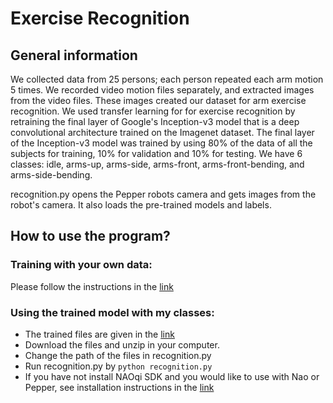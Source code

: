 # Exercise Recognition
## General information

We collected data from 25 persons; each person repeated each arm motion 5 times. We recorded video motion files separately, and extracted images from the video files. These images created our dataset for arm exercise recognition. We used transfer learning for for exercise recognition by retraining the final layer of Google's Inception-v3 model that is a deep convolutional architecture trained on the Imagenet dataset. The final layer of the Inception-v3 model was trained by using 80\% of the data of all the subjects for training, 10\% for validation and 10\% for testing. We have 6 classes: idle, arms-up, arms-side, arms-front, arms-front-bending, and arms-side-bending. 

recognition.py opens the Pepper robots camera and gets images from the robot's camera. It also loads the pre-trained models and labels. 

## How to use the program?
### Training with your own data:
Please follow the instructions in the [link](https://codelabs.developers.google.com/codelabs/tensorflow-for-poets/#3)
### Using the trained model with my classes:
- The trained files are given in the [link](https://www.dropbox.com/sh/8v5i616qppfdewr/AADK2wx-jG4Ivl2iyOJ5gGjQa?dl=0)
- Download the files and unzip in your computer. 
- Change the path of the files in recognition.py
- Run recognition.py by `python recognition.py`
- If you have not install NAOqi SDK and you would like to use with Nao or Pepper, see installation instructions in the [link](http://doc.aldebaran.com/2-5/dev/python/install_guide.html)


